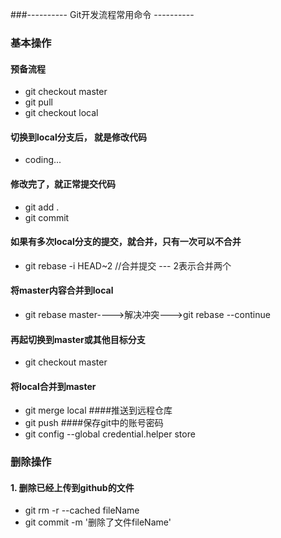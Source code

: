 ###---------- Git开发流程常用命令 ----------
### 基本操作
#### 预备流程
+ git checkout master
+ git pull
+ git checkout local
#### 切换到local分支后， 就是修改代码
+ coding...
#### 修改完了，就正常提交代码
+ git add .
+ git commit
#### 如果有多次local分支的提交，就合并，只有一次可以不合并
+ git rebase -i HEAD~2  //合并提交 --- 2表示合并两个
#### 将master内容合并到local
+ git rebase master---->解决冲突--->git rebase --continue
#### 再起切换到master或其他目标分支
+ git checkout master
#### 将local合并到master
+ git merge local
####推送到远程仓库
+ git push
####保存git中的账号密码
+ git config --global credential.helper store

### 删除操作
#### 1. 删除已经上传到github的文件
+ git rm -r --cached fileName             
+ git commit -m '删除了文件fileName' 